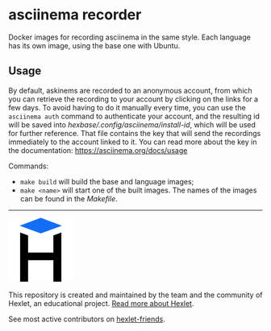 # asciinema recorder

Docker images for recording asciinema in the same style. Each language has its own image, using the base one with Ubuntu.

## Usage

By default, askinems are recorded to an anonymous account, from which you can retrieve the recording to your account by clicking on the links for a few days. To avoid having to do it manually every time, you can use the `asciinema auth` command to authenticate your account, and the resulting id will be saved into *hexbase/.config/asciinema/install-id*, which will be used for further reference. That file contains the key that will send the recordings immediately to the account linked to it. You can read more about the key in the documentation: <https://asciinema.org/docs/usage>

Commands:

* `make build` will build the base and language images;
* `make <name>` will start one of the built images. The names of the images can be found in the *Makefile*.

---

[![Hexlet Ltd. logo](https://raw.githubusercontent.com/Hexlet/assets/master/images/hexlet_logo128.png)](https://hexlet.io/pages/about?utm_source=github&utm_medium=link&utm_campaign=hexlet-cv)

This repository is created and maintained by the team and the community of Hexlet, an educational project. [Read more about Hexlet](https://hexlet.io/pages/about?utm_source=github&utm_medium=link&utm_campaign=hexlet-cv).

See most active contributors on [hexlet-friends](https://friends.hexlet.io/).
